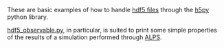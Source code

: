 These are basic examples of how to handle [hdf5 files](https://support.hdfgroup.org/HDF5/) through the [h5py](http://www.h5py.org/) python library.

[hdf5_observable.py](hdf5_observable.py), in particular, is suited to print some simple properties of the results of a simulation performed through [ALPS](http://alps.comp-phys.org/).

